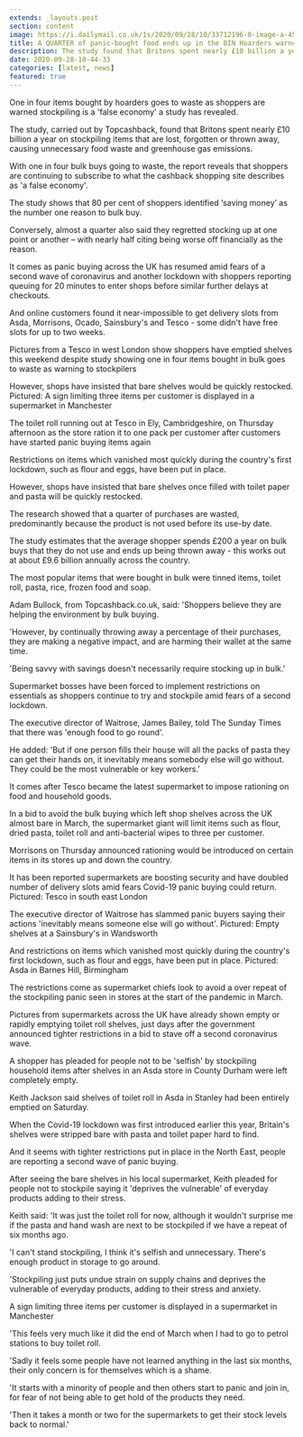 ```yaml
---
extends: _layouts.post
section: content
image: https://i.dailymail.co.uk/1s/2020/09/28/10/33712196-0-image-a-45_1601285507454.jpg 
title: A QUARTER of panic-bought food ends up in the BIN Hoarders warned stockpiling is a false economy  
description: The study found that Britons spent nearly £10 billion a year on stockpiling items that are lost, forgotten or thrown away, causing unnecessary food waste and greenhouse gas emissions 
date: 2020-09-28-10-44-33 
categories: [latest, news] 
featured: true 
--- 
```

One in four items bought by hoarders goes to waste as shoppers are warned stockpiling is a 'false economy' a study has revealed.

The study, carried out by Topcashback, found that Britons spent nearly £10 billion a year on stockpiling items that are lost, forgotten or thrown away, causing unnecessary food waste and greenhouse gas emissions. 

With one in four bulk buys going to waste, the report reveals that shoppers are continuing to subscribe to what the cashback shopping site describes as 'a false economy'.

The study shows that 80 per cent of shoppers identified ‘saving money’ as the number one reason to bulk buy.

Conversely, almost a quarter also said they regretted stocking up at one point or another – with nearly half citing being worse off financially as the reason. 

It comes as panic buying across the UK has resumed amid fears of a second wave of coronavirus and another lockdown with shoppers reporting queuing for 20 minutes to enter shops before similar further delays at checkouts.

And online customers found it near-impossible to get delivery slots from Asda, Morrisons, Ocado, Sainsbury's and Tesco - some didn't have free slots for up to two weeks.

Pictures from a Tesco in west London show shoppers have emptied shelves this weekend despite study showing one in four items bought in bulk goes to waste as warning to stockpilers

However, shops have insisted that bare shelves would be quickly restocked. Pictured: A sign limiting three items per customer is displayed in a supermarket in Manchester

The toilet roll running out at Tesco in Ely, Cambridgeshire, on Thursday afternoon as the store ration it to one pack per customer after customers have started panic buying items again

Restrictions on items which vanished most quickly during the country's first lockdown, such as flour and eggs, have been put in place.

However, shops have insisted that bare shelves once filled with toilet paper and pasta will be quickly restocked.  

The research showed that a quarter of purchases are wasted, predominantly because the product is not used before its use-by date.

The study estimates that the average shopper spends £200 a year on bulk buys that they do not use and ends up being thrown away - this works out at about £9.6 billion annually across the country.

The most popular items that were bought in bulk were tinned items, toilet roll, pasta, rice, frozen food and soap. 

Adam Bullock, from Topcashback.co.uk, said: 'Shoppers believe they are helping the environment by bulk buying.

'However, by continually throwing away a percentage of their purchases, they are making a negative impact, and are harming their wallet at the same time.

'Being savvy with savings doesn't necessarily require stocking up in bulk.'

Supermarket bosses have been forced to implement restrictions on essentials as shoppers continue to try and stockpile amid fears of a second lockdown. 

The executive director of Waitrose, James Bailey, told The Sunday Times that there was 'enough food to go round'. 

He added: 'But if one person fills their house will all the packs of pasta they can get their hands on, it inevitably means somebody else will go without. They could be the most vulnerable or key workers.' 

It comes after Tesco became the latest supermarket to impose rationing on food and household goods.

In a bid to avoid the bulk buying which left shop shelves across the UK almost bare in March, the supermarket giant will limit items such as flour, dried pasta, toilet roll and anti-bacterial wipes to three per customer. 

Morrisons on Thursday announced rationing would be introduced on certain items in its stores up and down the country.

It has been reported supermarkets are boosting security and have doubled number of delivery slots amid fears Covid-19 panic buying could return. Pictured: Tesco in south east London

The executive director of Waitrose has slammed panic buyers saying their actions 'inevitably means someone else will go without'. Pictured: Empty shelves at a Sainsbury's in Wandsworth

And restrictions on items which vanished most quickly during the country's first lockdown, such as flour and eggs, have been put in place. Pictured: Asda in Barnes Hill, Birmingham

The restrictions come as supermarket chiefs look to avoid a over repeat of the stockpiling panic seen in stores at the start of the pandemic in March.

Pictures from supermarkets across the UK have already shown empty or rapidly emptying toilet roll shelves, just days after the government announced tighter restrictions in a bid to stave off a second coronavirus wave.

A shopper has pleaded for people not to be 'selfish' by stockpiling household items after shelves in an Asda store in County Durham were left completely empty.

Keith Jackson said shelves of toilet roll in Asda in Stanley had been entirely emptied on Saturday.

When the Covid-19 lockdown was first introduced earlier this year, Britain's shelves were stripped bare with pasta and toilet paper hard to find.

And it seems with tighter restrictions put in place in the North East, people are reporting a second wave of panic buying.

After seeing the bare shelves in his local supermarket, Keith pleaded for people not to stockpile saying it 'deprives the vulnerable' of everyday products adding to their stress.

Keith said: 'It was just the toilet roll for now, although it wouldn't surprise me if the pasta and hand wash are next to be stockpiled if we have a repeat of six months ago.

'I can't stand stockpiling, I think it's selfish and unnecessary. There's enough product in storage to go around.

'Stockpiling just puts undue strain on supply chains and deprives the vulnerable of everyday products, adding to their stress and anxiety.

A sign limiting three items per customer is displayed in a supermarket in Manchester

'This feels very much like it did the end of March when I had to go to petrol stations to buy toilet roll.

'Sadly it feels some people have not learned anything in the last six months, their only concern is for themselves which is a shame.

'It starts with a minority of people and then others start to panic and join in, for fear of not being able to get hold of the products they need.

'Then it takes a month or two for the supermarkets to get their stock levels back to normal.'

